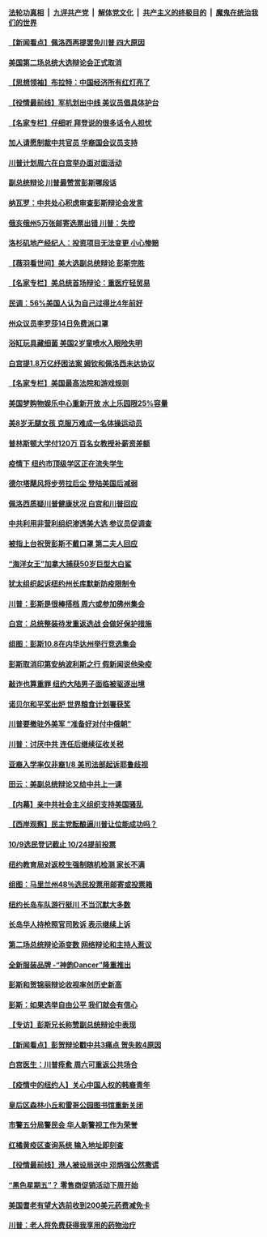 ####  [法轮功真相](../../../../basic/blob/master/README.md?t=10101131) &nbsp;|&nbsp; [九评共产党](../../../../9ping.md/blob/master/README.md?t=10101131) &nbsp;|&nbsp; [解体党文化](../../../../jtdwh.md/blob/master/README.md?t=10101131)  &nbsp;|&nbsp; [共产主义的终极目的](../../../../gczydzjmd.md/blob/master/README.md?t=10101131) &nbsp;|&nbsp; [魔鬼在统治我们的世界](../../../../mgztzwmdsj.md/blob/master/README.md?t=10101131) 

#### [【新闻看点】佩洛西再提罢免川普 四大原因](../pages/nsc412/n12465536.md?t=10101131) 

#### [美国第二场总统大选辩论会正式取消](../pages/nsc412/n12465955.md?t=10101131) 

#### [【思想领袖】布拉特：中国经济所有红灯亮了](../pages/nsc412/n12397143.md?t=10101131) 

#### [【役情最前线】军机划出中线 美议员倡具体护台](../pages/nsc412/n12465505.md?t=10101131) 

#### [【名家专栏】仔细听 拜登说的很多话令人担忧](../pages/nsc412/n12465306.md?t=10101131) 

#### [加人请愿制裁中共官员 华裔国会议员支持](../pages/nsc412/n12458183.md?t=10101131) 

#### [川普计划周六在白宫举办面对面活动](../pages/nsc412/n12465495.md?t=10101131) 

#### [副总统辩论 川普最赞赏彭斯哪段话](../pages/nsc412/n12465488.md?t=10101131) 

#### [纳瓦罗：中共处心积虑审查彭斯辩论会发言](../pages/nsc412/n12465635.md?t=10101131) 

#### [俄亥俄州5万张邮寄选票出错 川普：失控](../pages/nsc412/n12465460.md?t=10101131) 

#### [洛杉矶地产经纪人：投资项目无法变更 小心惨赔](../pages/nsc412/n12464046.md?t=10101131) 

#### [【薇羽看世间】美大选副总统辩论 彭斯完胜](../pages/nsc412/n12465043.md?t=10101131) 

#### [【名家专栏】美总统首场辩论：重医疗轻贸易](../pages/nsc412/n12464850.md?t=10101131) 

#### [民调：56%美国人认为自己过得比4年前好](../pages/nsc412/n12465237.md?t=10101131) 

#### [州众议员李罗莎14日免费派口罩](../pages/nsc412/n12465361.md?t=10101131) 

#### [浴缸玩具藏细菌 美国2岁童喷水入眼险失明](../pages/nsc412/n12464820.md?t=10101131) 

#### [白宫提1.8万亿纾困法案 姆钦和佩洛西未达协议](../pages/nsc412/n12465307.md?t=10101131) 

#### [【名家专栏】美国最高法院和游戏规则](../pages/nsc412/n12464836.md?t=10101131) 

#### [美国梦购物娱乐中心重新开放 水上乐园限25%容量](../pages/nsc412/n12465133.md?t=10101131) 

#### [美8岁无腿女孩 克服万难成一名体操运动员](../pages/nsc412/n12464324.md?t=10101131) 

#### [普林斯顿大学付120万 百名女教授补薪资差额](../pages/nsc412/n12465066.md?t=10101131) 

#### [疫情下 纽约市顶级学区正在流失学生](../pages/nsc412/n12465168.md?t=10101131) 

#### [德尔塔飓风将步劳拉后尘 登陆美国后减弱](../pages/nsc412/n12465173.md?t=10101131) 

#### [佩洛西质疑川普健康状况 白宫和川普回应](../pages/nsc412/n12465072.md?t=10101131) 

#### [中共利用非营利组织渗透美大选 参议员促调查](../pages/nsc412/n12465091.md?t=10101131) 

#### [被指上台祝贺彭斯不戴口罩 第二夫人回应](../pages/nsc412/n12464958.md?t=10101131) 

#### [“海洋女王”加拿大捕获50岁巨型大白鲨](../pages/nsc412/n12464081.md?t=10101131) 

#### [犹太组织起诉纽约州长库默新防疫限制令](../pages/nsc412/n12464671.md?t=10101131) 

#### [川普：彭斯是很棒搭档 周六或参加佛州集会](../pages/nsc412/n12464813.md?t=10101131) 

#### [白宫：总统整装待发重返选战 会做好保护措施](../pages/nsc412/n12464833.md?t=10101131) 

#### [组图：彭斯10.8在内华达州举行竞选集会](../pages/nsc412/n12464666.md?t=10101131) 

#### [彭斯取消印第安纳波利斯之行 假新闻说他染疫](../pages/nsc412/n12464619.md?t=10101131) 

#### [敲诈也算重罪 纽约大陆男子面临被驱逐出境](../pages/nsc412/n12463280.md?t=10101131) 

#### [诺贝尔和平奖出炉 世界粮食计划署获奖](../pages/nsc412/n12464419.md?t=10101131) 

#### [川普要撤驻外美军 “准备好对付中俄朝”](../pages/nsc412/n12464393.md?t=10101131) 

#### [川普：讨厌中共 连任后继续征收关税](../pages/nsc412/n12464376.md?t=10101131) 

#### [亚裔入学率仅非裔1/8 美司法部起诉耶鲁歧视](../pages/nsc412/n12464285.md?t=10101131) 

#### [田云：美副总统辩论又给中共上一课](../pages/nsc412/n12463697.md?t=10101131) 

#### [【内幕】亲中共社会主义组织支持美国骚乱](../pages/nsc412/n12463910.md?t=10101131) 

#### [【西岸观察】民主党酝酿逼川普让位能成功吗？](../pages/nsc412/n12463790.md?t=10101131) 

#### [10/9选民登记截止 10/24提前投票](../pages/nsc412/n12463889.md?t=10101131) 

#### [纽约教育局对返校生强制随机检测   家长不满](../pages/nsc412/n12463857.md?t=10101131) 

#### [组图：马里兰州48％选民投票用邮寄或投票箱](../pages/nsc412/n12462396.md?t=10101131) 

#### [纽约长岛车队游行挺川 不当沉默大多数](../pages/nsc412/n12463862.md?t=10101131) 

#### [长岛华人持枪照官司败诉 表示继续上诉](../pages/nsc412/n12463874.md?t=10101131) 

#### [第二场总统辩论添变数 网络辩论和主持人惹议](../pages/nsc412/n12463325.md?t=10101131) 

#### [全新服装品牌 -“神韵Dancer”隆重推出](../pages/nsc412/n12463637.md?t=10101131) 

#### [彭斯和贺锦丽辩论收视率创历史新高](../pages/nsc412/n12463458.md?t=10101131) 

#### [彭斯：如果选举自由公平 我们就会有信心](../pages/nsc412/n12463400.md?t=10101131) 

#### [【专访】彭斯兄长称赞副总统辩论中表现](../pages/nsc412/n12463386.md?t=10101131) 

#### [【新闻看点】彭贺辩论戳中共3痛点 贺失败4原因](../pages/nsc412/n12463068.md?t=10101131) 

#### [白宫医生：川普痊愈 周六可重返公共场合](../pages/nsc412/n12463397.md?t=10101131) 

#### [【疫情中的纽约人】关心中国人权的韩裔青年](../pages/nsc412/n12463371.md?t=10101131) 

#### [皇后区森林小丘和雷哥公园图书馆重新关闭](../pages/nsc412/n12463197.md?t=10101131) 

#### [市警五分局警民会 华人新警视工作为荣誉](../pages/nsc412/n12463154.md?t=10101131) 

#### [红橘黄疫区查询系统 输入地址即刻查](../pages/nsc412/n12463152.md?t=10101131) 

#### [【役情最前线】港人被设局送中 邓炳强公然撒谎](../pages/nsc412/n12462741.md?t=10101131) 

#### [“黑色星期五”？ 零售商促销活动下周开始](../pages/nsc412/n12463019.md?t=10101131) 

#### [美国耆老有望大选前收到200美元药费减免卡](../pages/nsc412/n12463277.md?t=10101131) 

#### [川普：老人将免费获得我享用的药物治疗](../pages/nsc412/n12463195.md?t=10101131) 

